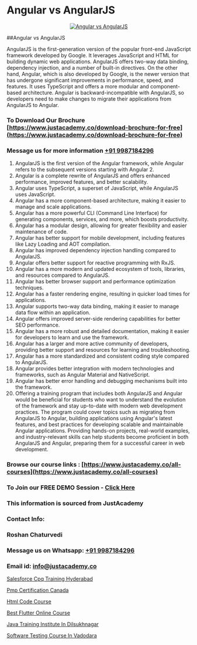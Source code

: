# Angular vs AngularJS

<p align="center">
  <a href="https://justacademy.co/course-detail/angular-training">
    <img src="https://justacademy.co/storage2/course_image/1676637041_course_image.webp" alt="Angular vs AngularJS">
  </a>
</p>
##Angular vs AngularJS

AngularJS is the first-generation version of the popular front-end JavaScript framework developed by Google. It leverages JavaScript and HTML for building dynamic web applications. AngularJS offers two-way data binding, dependency injection, and a number of built-in directives. On the other hand, Angular, which is also developed by Google, is the newer version that has undergone significant improvements in performance, speed, and features. It uses TypeScript and offers a more modular and component-based architecture. Angular is backward-incompatible with AngularJS, so developers need to make changes to migrate their applications from AngularJS to Angular.
### To Download Our Brochure [https://www.justacademy.co/download-brochure-for-free](https://www.justacademy.co/download-brochure-for-free)
### Message us for more information [+91 9987184296](https://api.whatsapp.com/send?phone=919987184296)
1) AngularJS is the first version of the Angular framework, while Angular refers to the subsequent versions starting with Angular 2.
2) Angular is a complete rewrite of AngularJS and offers enhanced performance, improved features, and better scalability.
3) Angular uses TypeScript, a superset of JavaScript, while AngularJS uses JavaScript.
4) Angular has a more component-based architecture, making it easier to manage and scale applications.
5) Angular has a more powerful CLI (Command Line Interface) for generating components, services, and more, which boosts productivity.
6) Angular has a modular design, allowing for greater flexibility and easier maintenance of code.
7) Angular has better support for mobile development, including features like Lazy Loading and AOT compilation.
8) Angular has improved dependency injection handling compared to AngularJS.
9) Angular offers better support for reactive programming with RxJS.
10) Angular has a more modern and updated ecosystem of tools, libraries, and resources compared to AngularJS.
11) Angular has better browser support and performance optimization techniques.
12) Angular has a faster rendering engine, resulting in quicker load times for applications.
13) Angular supports two-way data binding, making it easier to manage data flow within an application.
14) Angular offers improved server-side rendering capabilities for better SEO performance.
15) Angular has a more robust and detailed documentation, making it easier for developers to learn and use the framework.
16) Angular has a larger and more active community of developers, providing better support and resources for learning and troubleshooting.
17) Angular has a more standardized and consistent coding style compared to AngularJS.
18) Angular provides better integration with modern technologies and frameworks, such as Angular Material and NativeScript.
19) Angular has better error handling and debugging mechanisms built into the framework.
20) Offering a training program that includes both AngularJS and Angular would be beneficial for students who want to understand the evolution of the framework and stay up-to-date with modern web development practices. The program could cover topics such as migrating from AngularJS to Angular, building applications using Angular's latest features, and best practices for developing scalable and maintainable Angular applications. Providing hands-on projects, real-world examples, and industry-relevant skills can help students become proficient in both AngularJS and Angular, preparing them for a successful career in web development.

### Browse our course links : [https://www.justacademy.co/all-courses](https://www.justacademy.co/all-courses) 
### To Join our FREE DEMO Session - [Click Here](https://www.justacademy.co/register-for-course-demo)


### This information is sourced from JustAcademy
### Contact Info:
### Roshan Chaturvedi
### Message us on Whatsapp: [+91 9987184296](https://api.whatsapp.com/send?phone=919987184296)
### Email id: [info@justacademy.co](mailto:info@justacademy.co)
                
[Salesforce Cpq Training Hyderabad](https://www.linkedin.com/pulse/salesforce-cpq-training-hyderabad-justacademy-thane-tonmc?trackingId=HeGPuMf2aUTyaYNo%2FmzFEg%3D%3D&lipi=urn%3Ali%3Apage%3Ad_flagship3_company_admin%3B5LFFxHfxSIO4W925HATEJA%3D%3D)

[Pmp Certification Canada](https://www.linkedin.com/pulse/pmp-certification-canada-software-training-mountain-view-letpe?trackingId=TK5KZoSNlui5GOsat7LXOQ%3D%3D&lipi=urn%3Ali%3Apage%3Ad_flagship3_company_admin%3B8iJAXExGSpWzkSgodJb9Bg%3D%3D)

[Html Code Course](https://medium.com/@namusn/html-code-course-e918d8f5702a)

[Best Flutter Online Course](https://medium.com/@prempja40/best-flutter-online-course-7f868cb40bb3)

[Java Training Institute In Dilsukhnagar](https://justacademyin.github.io/justacademy/java-training-institute-in-dilsukhnagar)

[Software Testing Course In Vadodara](https://justacademyin.github.io/justacademy/software-testing-course-in-vadodara)

